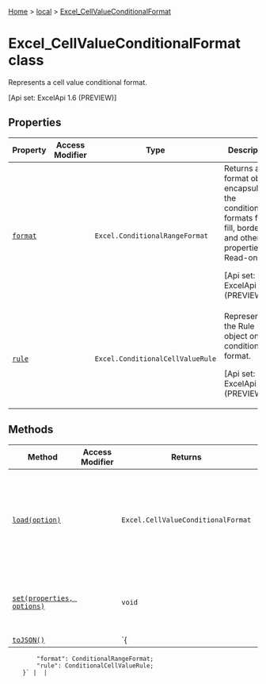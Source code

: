 [Home](./index) &gt; [local](local.md) &gt; [Excel\_CellValueConditionalFormat](local.excel_cellvalueconditionalformat.md)

# Excel\_CellValueConditionalFormat class

Represents a cell value conditional format. 

 \[Api set: ExcelApi 1.6 (PREVIEW)\]

## Properties

|  Property | Access Modifier | Type | Description |
|  --- | --- | --- | --- |
|  [`format`](local.excel_cellvalueconditionalformat.format.md) |  | `Excel.ConditionalRangeFormat` | Returns a format object, encapsulating the conditional formats font, fill, borders, and other properties. Read-only. <p/> \[Api set: ExcelApi 1.6 (PREVIEW)\] |
|  [`rule`](local.excel_cellvalueconditionalformat.rule.md) |  | `Excel.ConditionalCellValueRule` | Represents the Rule object on this conditional format. <p/> \[Api set: ExcelApi 1.6 (PREVIEW)\] |

## Methods

|  Method | Access Modifier | Returns | Description |
|  --- | --- | --- | --- |
|  [`load(option)`](local.excel_cellvalueconditionalformat.load.md) |  | `Excel.CellValueConditionalFormat` | Queues up a command to load the specified properties of the object. You must call "context.sync()" before reading the properties. |
|  [`set(properties, options)`](local.excel_cellvalueconditionalformat.set.md) |  | `void` | Sets multiple properties on the object at the same time, based on JSON input. |
|  [`toJSON()`](local.excel_cellvalueconditionalformat.tojson.md) |  | `{
            "format": ConditionalRangeFormat;
            "rule": ConditionalCellValueRule;
        }` |  |

